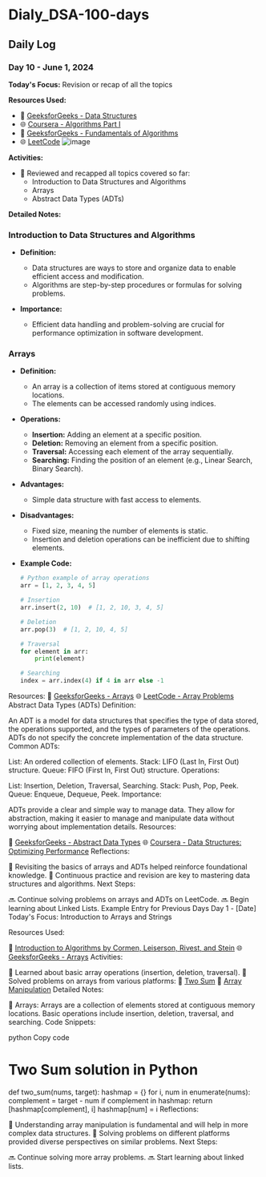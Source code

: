 # Dialy_DSA-100-days

## Daily Log

### Day 10 - June 1, 2024

**Today's Focus:** Revision or recap of all the topics

**Resources Used:**
- 📖 <a href="https://www.geeksforgeeks.org/data-structures/">GeeksforGeeks - Data Structures</a>
- 🌐 <a href="https://www.coursera.org/learn/algorithms-part1">Coursera - Algorithms Part I</a>
- 📘 <a href="https://www.geeksforgeeks.org/fundamentals-of-algorithms/">GeeksforGeeks - Fundamentals of Algorithms</a>
- 🌐 <a href="https://leetcode.com/">LeetCode</a>
 ![image](https://github.com/ajaykr2712/Dialy_DSA-100-days/assets/112938234/267eac61-7675-4b09-bdd1-1b4c4d6d2020)

**Activities:**
- 📝 Reviewed and recapped all topics covered so far:
  - Introduction to Data Structures and Algorithms
  - Arrays
  - Abstract Data Types (ADTs)

**Detailed Notes:**

### Introduction to Data Structures and Algorithms
- **Definition:** 
  - Data structures are ways to store and organize data to enable efficient access and modification.
  - Algorithms are step-by-step procedures or formulas for solving problems.

- **Importance:**
  - Efficient data handling and problem-solving are crucial for performance optimization in software development.

### Arrays
- **Definition:**
  - An array is a collection of items stored at contiguous memory locations.
  - The elements can be accessed randomly using indices.

- **Operations:**
  - **Insertion:** Adding an element at a specific position.
  - **Deletion:** Removing an element from a specific position.
  - **Traversal:** Accessing each element of the array sequentially.
  - **Searching:** Finding the position of an element (e.g., Linear Search, Binary Search).

- **Advantages:**
  - Simple data structure with fast access to elements.

- **Disadvantages:**
  - Fixed size, meaning the number of elements is static.
  - Insertion and deletion operations can be inefficient due to shifting elements.

- **Example Code:**
  ```python
  # Python example of array operations
  arr = [1, 2, 3, 4, 5]

  # Insertion
  arr.insert(2, 10)  # [1, 2, 10, 3, 4, 5]

  # Deletion
  arr.pop(3)  # [1, 2, 10, 4, 5]

  # Traversal
  for element in arr:
      print(element)

  # Searching
  index = arr.index(4) if 4 in arr else -1
Resources:
📖 <a href="https://www.geeksforgeeks.org/array-data-structure/">GeeksforGeeks - Arrays</a>
🌐 <a href="https://leetcode.com/tag/array/">LeetCode - Array Problems</a>
Abstract Data Types (ADTs)
Definition:

An ADT is a model for data structures that specifies the type of data stored, the operations supported, and the types of parameters of the operations.
ADTs do not specify the concrete implementation of the data structure.
Common ADTs:

List: An ordered collection of elements.
Stack: LIFO (Last In, First Out) structure.
Queue: FIFO (First In, First Out) structure.
Operations:

List: Insertion, Deletion, Traversal, Searching.
Stack: Push, Pop, Peek.
Queue: Enqueue, Dequeue, Peek.
Importance:

ADTs provide a clear and simple way to manage data.
They allow for abstraction, making it easier to manage and manipulate data without worrying about implementation details.
Resources:

📖 <a href="https://www.geeksforgeeks.org/abstract-data-types/">GeeksforGeeks - Abstract Data Types</a>
🌐 <a href="https://www.coursera.org/learn/data-structures-optimizing-performance">Coursera - Data Structures: Optimizing Performance</a>
Reflections:

🤔 Revisiting the basics of arrays and ADTs helped reinforce foundational knowledge.
🚀 Continuous practice and revision are key to mastering data structures and algorithms.
Next Steps:

🔜 Continue solving problems on arrays and ADTs on LeetCode.
🔜 Begin learning about Linked Lists.
Example Entry for Previous Days
Day 1 - [Date]
Today's Focus: Introduction to Arrays and Strings

Resources Used:

📖 <a href="https://www.amazon.com/Introduction-Algorithms-3rd-MIT-Press/dp/0262033844">Introduction to Algorithms by Cormen, Leiserson, Rivest, and Stein</a>
🌐 <a href="https://www.geeksforgeeks.org/array-data-structure/">GeeksforGeeks - Arrays</a>
Activities:

📝 Learned about basic array operations (insertion, deletion, traversal).
📌 Solved problems on arrays from various platforms:
🔗 <a href="https://leetcode.com/problems/two-sum/">Two Sum</a>
🔗 <a href="https://www.hackerrank.com/challenges/crush/problem">Array Manipulation</a>
Detailed Notes:

📝 Arrays:
Arrays are a collection of elements stored at contiguous memory locations.
Basic operations include insertion, deletion, traversal, and searching.
Code Snippets:

python
Copy code
# Two Sum solution in Python
def two_sum(nums, target):
    hashmap = {}
    for i, num in enumerate(nums):
        complement = target - num
        if complement in hashmap:
            return [hashmap[complement], i]
        hashmap[num] = i
Reflections:

🤔 Understanding array manipulation is fundamental and will help in more complex data structures.
🚀 Solving problems on different platforms provided diverse perspectives on similar problems.
Next Steps:

🔜 Continue solving more array problems.
🔜 Start learning about linked lists.
